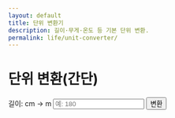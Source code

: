 ```yaml
---
layout: default
title: 단위 변환기
description: 길이·무게·온도 등 기본 단위 변환.
permalink: life/unit-converter/
---
```

# 단위 변환(간단)
<div class="card" style="max-width:720px;margin:0 auto;">
  <form onsubmit="event.preventDefault();conv();">
    <label>길이: cm → m <input type="number" id="cm" placeholder="예: 180"></label>
    <button>변환</button>
  </form>
  <div id="conv-out" class="note"></div>
</div>
<script>
function conv(){
  const c=parseFloat(cm.value||0); conv-out.innerText = `${c} cm = ${(c/100).toFixed(2)} m`;
}
</script>
